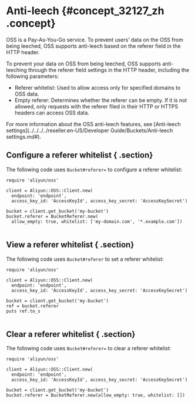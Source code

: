 # Anti-leech {#concept_32127_zh .concept}

OSS is a Pay-As-You-Go service. To prevent users’ data on the OSS from being leeched, OSS supports anti-leech based on the referer field in the HTTP header.

To prevent your data on OSS from being leeched, OSS supports anti-leeching through the referer field settings in the HTTP header, including the following parameters:

-   Referer whitelist: Used to allow access only for specified domains to OSS data.
-   Empty referer: Determines whether the referer can be empty. If it is not allowed, only requests with the referer filed in their HTTP or HTTPS headers can access OSS data.

For more information about the OSS anti-leech features, see [Anti-leech settings](../../../../reseller.en-US/Developer Guide/Buckets/Anti-leech settings.md#).

## Configure a referer whitelist { .section}

The following code uses `Bucket#referer=` to configure a referer whitelist:

```language-ruby
require 'aliyun/oss'

client = Aliyun::OSS::Client.new(
  endpoint: 'endpoint',
  access_key_id: 'AccessKeyId', access_key_secret: 'AccessKeySecret')

bucket = client.get_bucket('my-bucket')
bucket.referer = BucketReferer.new(
  allow_empty: true, whitelist: ['my-domain.com', '*.example.com'])
			
```

## View a referer whitelist { .section}

The following code uses `Bucket#referer` to set a referer whitelist:

```language-ruby
require 'aliyun/oss'

client = Aliyun::OSS::Client.new(
  endpoint: 'endpoint',
  access_key_id: 'AccessKeyId', access_key_secret: 'AccessKeySecret')

bucket = client.get_bucket('my-bucket')
ref = bucket.referer
puts ref.to_s
			
```

## Clear a referer whitelist { .section}

The following code uses `Bucket#referer=` to clear a referer whitelist:

```language-ruby
require 'aliyun/oss'

client = Aliyun::OSS::Client.new(
  endpoint: 'endpoint',
  access_key_id: 'AccessKeyId', access_key_secret: 'AccessKeySecret')

bucket = client.get_bucket('my-bucket')
bucket.referer = BucketReferer.new(allow_empty: true, whitelist: [])
			
```

